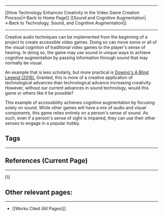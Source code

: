 ___
[[How Technology Enhances Creativity in the Video Game Creation Process|←Back to Home Page]]
[[Sound and Cognitive Augmentation|←Back to Technology, Sound, and Cognitive Augmentation]]
____

Creative audio techniques can be implemented from the beginning of a project to create accessible video games. Doing so can move some or all of the visual cognition of traditional video games to the player's sense of hearing. In doing so, the game may use sound in unique ways to achieve cognitive augmentation by passing information through sound that may normally be visual. 

An example that is less scholarly, but more practical is [Dowino's A Blind Legend (2016).](https://store.steampowered.com/app/437530/A_Blind_Legend/) Granted, this is more of a creative application of technological advances than technological advance increasing creativity. However, without our current advances in sound technology, would this game or others like it be possible? 

This example of accessibility achieves cognitive augmentation by focusing solely on sound. While other games will have a mix of audio and visual components, this game relies entirely on a person's sense of sound. As such, even if a person's sense of sight is impaired, they can use their other senses to engage in a popular hobby. 

## Tags
_____

## References (Current Page)
____
[1] 

## Other relevant pages:
_____
- [[Works Cited (All Pages)]] 